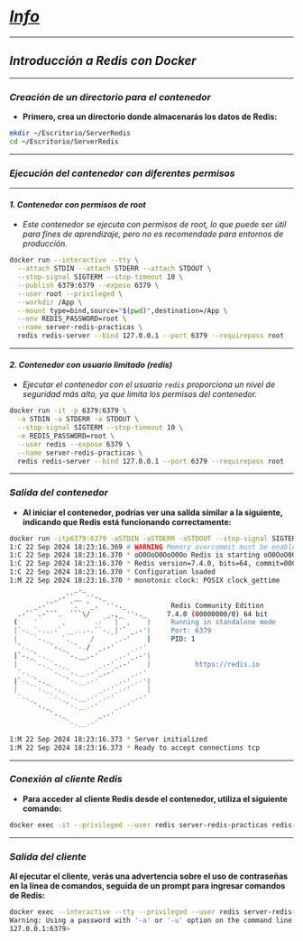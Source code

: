 <!-- Autor: Daniel Benjamin Perez Morales -->
<!-- GitHub: https://github.com/DanielPerezMoralesDev13 -->
<!-- Correo electrónico: danielperezdev@proton.me -->

# ***[Info](https://www.ibm.com/mx-es/topics/redis "https://www.ibm.com/mx-es/topics/redis")***

---

## ***Introducción a Redis con Docker***

---

### ***Creación de un directorio para el contenedor***

- **Primero, crea un directorio donde almacenarás los datos de Redis:**

```bash
mkdir ~/Escritorio/ServerRedis
cd ~/Escritorio/ServerRedis
```

---

### ***Ejecución del contenedor con diferentes permisos***

---

#### ***1. Contenedor con permisos de root***

- *Este contenedor se ejecuta con permisos de root, lo que puede ser útil para fines de aprendizaje, pero no es recomendado para entornos de producción.*

```bash
docker run --interactive --tty \
  --attach STDIN --attach STDERR --attach STDOUT \
  --stop-signal SIGTERM --stop-timeout 10 \
  --publish 6379:6379 --expose 6379 \
  --user root --privileged \
  --workdir /App \
  --mount type=bind,source="$(pwd)",destination=/App \
  --env REDIS_PASSWORD=root \
  --name server-redis-practicas \
  redis redis-server --bind 127.0.0.1 --port 6379 --requirepass root
```

---

#### ***2. Contenedor con usuario limitado (redis)***

- *Ejecutar el contenedor con el usuario `redis` proporciona un nivel de seguridad más alto, ya que limita los permisos del contenedor.*

```bash
docker run -it -p 6379:6379 \
  -a STDIN -a STDERR -a STDOUT \
  --stop-signal SIGTERM --stop-timeout 10 \
  -e REDIS_PASSWORD=root \
  --user redis --expose 6379 \
  --name server-redis-practicas \
  redis redis-server --bind 127.0.0.1 --port 6379 --requirepass root
```

---

### ***Salida del contenedor***

- **Al iniciar el contenedor, podrías ver una salida similar a la siguiente, indicando que Redis está funcionando correctamente:**

```bash
docker run -itp6379:6379 -aSTDIN -aSTDERR -aSTDOUT --stop-signal SIGTERM --stop-timeout 10 -eREDIS_PASSWORD=root --user redis --expose 6379 --name server-redis-practicas redis redis-server --bind 127.0.0.1 --port 6379 --requirepass root
1:C 22 Sep 2024 18:23:16.369 # WARNING Memory overcommit must be enabled! Without it, a background save or replication may fail under low memory condition. Being disabled, it can also cause failures without low memory condition, see https://github.com/jemalloc/jemalloc/issues/1328. To fix this issue add 'vm.overcommit_memory = 1' to /etc/sysctl.conf and then reboot or run the command 'sysctl vm.overcommit_memory=1' for this to take effect.
1:C 22 Sep 2024 18:23:16.370 * oO0OoO0OoO0Oo Redis is starting oO0OoO0OoO0Oo
1:C 22 Sep 2024 18:23:16.370 * Redis version=7.4.0, bits=64, commit=00000000, modified=0, pid=1, just started
1:C 22 Sep 2024 18:23:16.370 * Configuration loaded
1:M 22 Sep 2024 18:23:16.370 * monotonic clock: POSIX clock_gettime
                _._
           _.-``__ ''-._
      _.-``    `.  `_.  ''-._           Redis Community Edition
  .-`` .-```.  ```\/    _.,_ ''-._     7.4.0 (00000000/0) 64 bit
 (    '      ,       .-`  | `,    )     Running in standalone mode
 |`-._`-...-` __...-.``-._|'` _.-'|     Port: 6379
 |    `-._   `._    /     _.-'    |     PID: 1
  `-._    `-._  `-./  _.-'    _.-'
 |`-._`-._    `-.__.-'    _.-'_.-'|
 |    `-._`-._        _.-'_.-'    |           https://redis.io
  `-._    `-._`-.__.-'_.-'    _.-'
 |`-._`-._    `-.__.-'    _.-'_.-'|
 |    `-._`-._        _.-'_.-'    |
  `-._    `-._`-.__.-'_.-'    _.-'
      `-._    `-.__.-'    _.-'
          `-._        _.-'
              `-.__.-'

1:M 22 Sep 2024 18:23:16.373 * Server initialized
1:M 22 Sep 2024 18:23:16.373 * Ready to accept connections tcp
```

---

### ***Conexión al cliente Redis***

- **Para acceder al cliente Redis desde el contenedor, utiliza el siguiente comando:**

```bash
docker exec -it --privileged --user redis server-redis-practicas redis-cli -h 127.0.0.1 -p 6379 -a root
```

---

### ***Salida del cliente***

   **Al ejecutar el cliente, verás una advertencia sobre el uso de contraseñas en la línea de comandos, seguida de un prompt para ingresar comandos de Redis:**

```bash
docker exec --interactive --tty --privileged --user redis server-redis-practicas redis-cli -h 127.0.0.1 -p 6379 -a root
Warning: Using a password with '-a' or '-u' option on the command line interface may not be safe.
127.0.0.1:6379>
```
